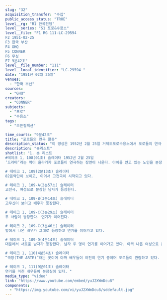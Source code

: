 ```yaml
---
slug: "32"
acquisition_transfer: "수집"
public_access_status: "TRUE"
level__rg: "R1 한국전쟁"
level__series: "S1 포로&수용소"
level__file: "F1 RG 111-LC-29594 
F2 1951-02-25
F3 한국 부산
F4 GHQ
F5 CONNER
F6 무성
F7 9분42초"
level__file_number: "111"
level__local_identifier: "LC-29594 "
date: "1951년 02월 25일"
venues: 
  - "한국 부산"
sources: 
  - "GHQ"
creators: 
  - "CONNER"
subjects: 
  - "포로"
  - "수용소"
tags: 
  - "오픈컬렉션"

time_courts: "9분42초"
title: "포로들의 연극 활동"
description_status: "이 영상은 1952년 2월 25일 거제도포로수용소에서 포로들의 연극을 보여주고 있다. 연극은 현대극과 고전극 두 편이고 수용소의 극장에서 진행되었다. 민간정보교육국에서 마련한 포로들의 재교육 프로그램 중 예술 활동이다. 예술 활동은 연극, 음악, 미술, 공작 등 여러 가지가 기획되었다. "
description: "숏리스트"
shotlist: "1. 숏 리스트
#테이크 1, 108(01초) 슬레이터 1952년 2월 25일
‘드라마’라는 막이 올라가자 포로들이 연극하는 장면이 나온다. 아이를 안고 있는 노인을 분장한 사람과 여성으로 분장한 남자 등이다. 배우들이 단체로 사진촬영하고 있다. 

# 테이크 1, 109(2분13초) 슬레이터 
82음악단이 보이고, 이어서 고전극이 시작되고 있다.

# 테이크 1, 109-A(2분57초) 슬레이터
고전극, 여성으로 분장한 남자가 등장한다.

# 테이크 1, 109-B(3분14초) 슬레이터
고무신이 보이고 배우가 등장한다. 

# 테이크 1, 109-C(3분29초) 슬레이터
두 사람이 등장한다. 연기가 이어진다. 

# 테이크 2, 109-C(3분46초) 슬레이터
앞에서 나온 배우가 그대로 등장하고 연기를 이어가고 있다. 

# 테이크 1, 109-D(4분14초) 슬레이터
대문에서 새로운 남자가 등장한다. 남자 두 명이 연기를 이어가고 있다. 아까 나온 여성으로 분장한 배우가 등장한다.

# 테이크 1, 110(4분54초) 슬레이터
“극장(THE ARTE)”라는 곳이며 아까 배우들이 여전히 연기 중이며 포로들이 관람하고 있다. 또 한 명의 배우가 등장해 재치 또는 유머스러운 연기를 펼치고 있다. (8분07초) 갓을 쓴 배우가 등장해서 목탁을 치고 있다. 4명의 배우가 연기에 열중하고 있다. 

# 테이크 1, 111(9분01초) 슬레이터
연기를 마친 배우들이 분장실에 있다. "
media_type: "video"
link: "https://www.youtube.com/embed/yuJ2XWmDcu8"
components: 
  - "https://img.youtube.com/vi/yuJ2XWmDcu8/sddefault.jpg"
---
```

